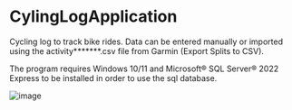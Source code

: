 # CylingLogApplication

Cycling log to track bike rides.  Data can be entered manually or imported using the activity*******.csv file from Garmin (Export Splits to CSV).

The program requires Windows 10/11 and Microsoft® SQL Server® 2022 Express to be installed in order to use the sql database.


![image](https://github.com/user-attachments/assets/d168ef13-b852-4d5c-88e0-b8154b0d0f89)


